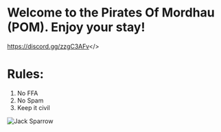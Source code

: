 # Welcome to the Pirates Of Mordhau (POM). Enjoy your stay! 

<a id="Join our Discord community!">https://discord.gg/zzgC3AFv</> 

# Rules:
1. No FFA 
2. No Spam
3. Keep it civil

![Jack Sparrow](https://media.discordapp.net/attachments/999877412257009754/1000060173232119918/12fa5a899631c430c39f5acd15397121.jpg)
